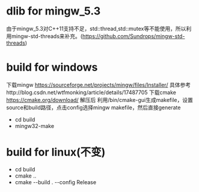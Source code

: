 # dlib for mingw_5.3
由于mingw_5.3对C++11支持不足，std::thread,std::mutex等不能使用，所以利用mingw-std-threads来补充。(https://github.com/Sundrops/mingw-std-threads)

# build for windows
下载mingw https://sourceforge.net/projects/mingw/files/Installer/ 具体参考http://blog.csdn.net/wtfmonking/article/details/17487705
下载cmake https://cmake.org/download/
解压后 利用/bin/cmake-gui生成makefile，设置source和build路径，点击config选择mingw makefile，然后直接generate
- cd build
- mingw32-make

# build for linux(不变)
- cd build
- cmake ..
- cmake --build . --config Release


